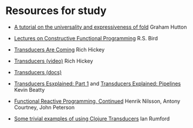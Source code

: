 Resources for study
===================

* [A tutorial on the universality and expressiveness of fold](http://www.cs.nott.ac.uk/~gmh/fold.pdf)
  Graham Hutton

* [Lectures on Constructive Functional Programming](http://www.cs.ox.ac.uk/files/3390/PRG69.pdf)
  R.S. Bird

* [Transducers Are Coming](http://blog.cognitect.com/blog/2014/8/6/transducers-are-coming) Rich Hickey

* [Transducers (video)](https://www.youtube.com/watch?v=6mTbuzafcII) Rich Hickey

* [Transducers (docs)](http://clojure.org/transducers) 

* [Transducers Esxplained: Part 1](http://simplectic.com/blog/2014/transducers-explained-1/) and
  [Transducers Explained: Pipelines](http://simplectic.com/blog/2014/transducers-explained-pipelines/)
  Kevin Beatty

* [Functional Reactive Programming, Continued](http://haskell.cs.yale.edu/wp-content/uploads/2011/02/workshop-02.pdf) Henrik Nilsson, Antony Courtney, John Peterson

* [Some trivial examples of using Clojure Transducers](http://ianrumford.github.io/blog/2014/08/08/Some-trivial-examples-of-using-Clojure-Transducers/) Ian Rumford
